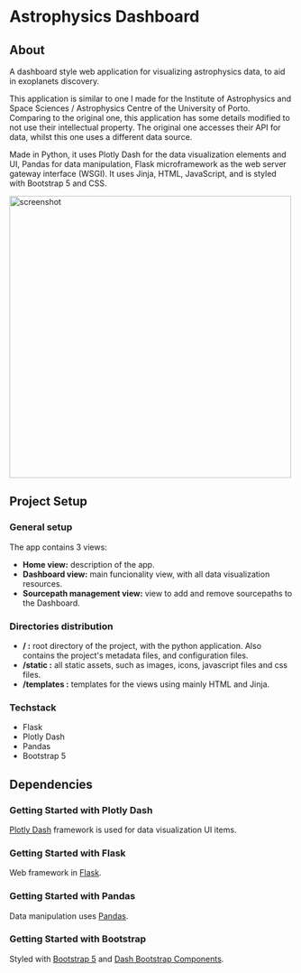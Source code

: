 # Astrophysics Dashboard

## About
 A dashboard style web application for visualizing astrophysics data, to aid in exoplanets discovery.
 
 This application is similar to one I made for the Institute of Astrophysics and Space Sciences / Astrophysics Centre of the University of Porto. Comparing to the original one, this application has some details modified to not use their intellectual property. The original one accesses their API for data, whilst this one uses a different data source.
 
 Made in Python, it uses Plotly Dash for the data visualization elements and UI, Pandas for data manipulation, Flask microframework as the web server gateway interface (WSGI). It uses Jinja, HTML, JavaScript, and is styled with Bootstrap 5 and CSS.

 <img width="500" alt="screenshot" src="https://github.com/carlahnr/astrophysics_dashboard/assets/100738389/47cd75de-242d-4be5-a757-371efa21eff8">

## Project Setup

### General setup
 The app contains 3 views:
 - **Home view:** description of the app.
 - **Dashboard view:** main funcionality view, with all data visualization resources.
 - **Sourcepath management view:** view to add and remove sourcepaths to the Dashboard.

### Directories distribution
 - **/ :** root directory of the project, with the python application. Also contains the project's metadata files, and configuration files.
 - **/static :** all static assets, such as images, icons, javascript files and css files.
 - **/templates :** templates for the views using mainly HTML and Jinja.

### Techstack
 - Flask
 - Plotly Dash
 - Pandas
 - Bootstrap 5

## Dependencies

### Getting Started with Plotly Dash
[Plotly Dash](https://dash.plotly.com/installation) framework is used for data visualization UI items.

### Getting Started with Flask
Web framework in [Flask](https://flask.palletsprojects.com/en/3.0.x/installation/#install-flask).

### Getting Started with Pandas
Data manipulation uses [Pandas](https://pandas.pydata.org/getting_started.html).

### Getting Started with Bootstrap
Styled with [Bootstrap 5](https://getbootstrap.com/docs/5.2/getting-started/download/) and [Dash Bootstrap Components](https://dash-bootstrap-components.opensource.faculty.ai/docs/).
